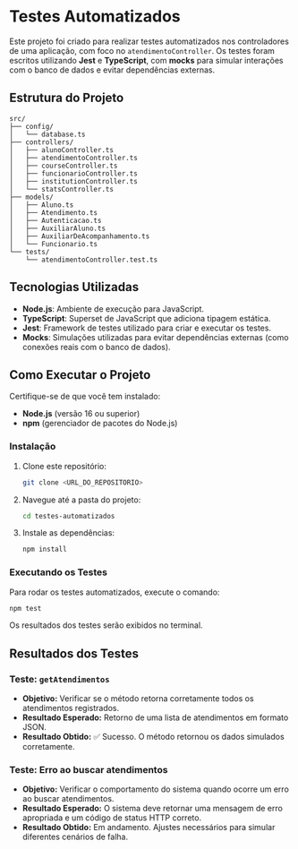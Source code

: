 # Testes Automatizados
Este projeto foi criado para realizar testes automatizados nos controladores de uma aplicação, com foco no `atendimentoController`. Os testes foram escritos utilizando **Jest** e **TypeScript**, com **mocks** para simular interações com o banco de dados e evitar dependências externas.

## Estrutura do Projeto
```
src/
├── config/
│   └── database.ts
├── controllers/
│   ├── alunoController.ts
│   ├── atendimentoController.ts
│   ├── courseController.ts
│   ├── funcionarioController.ts
│   ├── institutionController.ts
│   └── statsController.ts
├── models/
│   ├── Aluno.ts
│   ├── Atendimento.ts
│   ├── Autenticacao.ts
│   ├── AuxiliarAluno.ts
│   ├── AuxiliarDeAcompanhamento.ts
│   └── Funcionario.ts
└── tests/
    └── atendimentoController.test.ts
```

## Tecnologias Utilizadas
- **Node.js**: Ambiente de execução para JavaScript.
- **TypeScript**: Superset de JavaScript que adiciona tipagem estática.
- **Jest**: Framework de testes utilizado para criar e executar os testes.
- **Mocks**: Simulações utilizadas para evitar dependências externas (como conexões reais com o banco de dados).

## Como Executar o Projeto
Certifique-se de que você tem instalado:
- **Node.js** (versão 16 ou superior)
- **npm** (gerenciador de pacotes do Node.js)

### Instalação
1. Clone este repositório:
   ```sh
   git clone <URL_DO_REPOSITORIO>
   ```
2. Navegue até a pasta do projeto:
   ```sh
   cd testes-automatizados
   ```
3. Instale as dependências:
   ```sh
   npm install
   ```

### Executando os Testes
Para rodar os testes automatizados, execute o comando:
```sh
npm test
```
Os resultados dos testes serão exibidos no terminal.

## Resultados dos Testes

### Teste: `getAtendimentos`
- **Objetivo:** Verificar se o método retorna corretamente todos os atendimentos registrados.
- **Resultado Esperado:** Retorno de uma lista de atendimentos em formato JSON.
- **Resultado Obtido:** ✅ Sucesso. O método retornou os dados simulados corretamente.

### Teste: Erro ao buscar atendimentos
- **Objetivo:** Verificar o comportamento do sistema quando ocorre um erro ao buscar atendimentos.
- **Resultado Esperado:** O sistema deve retornar uma mensagem de erro apropriada e um código de status HTTP correto.
- **Resultado Obtido:**  Em andamento. Ajustes necessários para simular diferentes cenários de falha.
